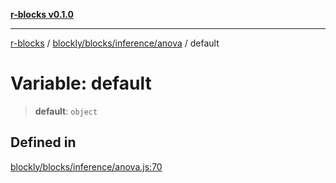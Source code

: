 [**r-blocks v0.1.0**](../../../../../README.md)

***

[r-blocks](../../../../../modules.md) / [blockly/blocks/inference/anova](../README.md) / default

# Variable: default

> **default**: `object`

## Defined in

[blockly/blocks/inference/anova.js:70](https://github.com/DhyeyMavani2003/r-blocks/blob/3c6fd2c845ebaab7af1ba61c432e0fe34ef7f334/src/pages/modules/blockly/blocks/inference/anova.js#L70)
